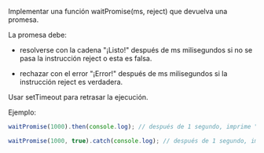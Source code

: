 Implementar una función waitPromise(ms, reject) que devuelva una promesa.

La promesa debe:

- resolverse con la cadena "¡Listo!" después de ms milisegundos si no se pasa la instrucción reject o esta es falsa.

- rechazar con el error "¡Error!" después de ms milisegundos si la instrucción reject es verdadera.

Usar setTimeout para retrasar la ejecución.

Ejemplo:

```js
waitPromise(1000).then(console.log); // después de 1 segundo, imprime "Done!"

waitPromise(1000, true).catch(console.log); // después de 1 segundo, imprime "Failed!"
```